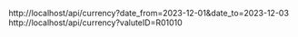 http://localhost/api/currency?date_from=2023-12-01&date_to=2023-12-03
http://localhost/api/currency?valuteID=R01010